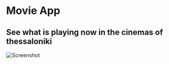 # Movie App

## See what is playing now in the cinemas of thessaloniki
![Screenshot](img1.png=250x250)
